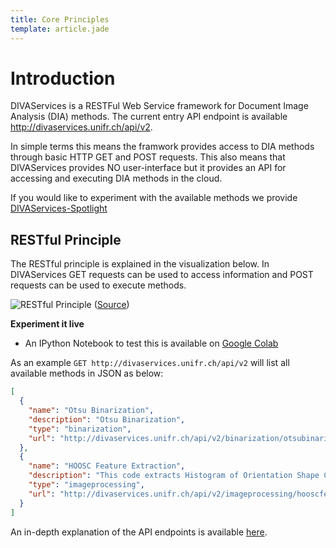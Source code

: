 ```yaml
---
title: Core Principles
template: article.jade
---
```


# Introduction

DIVAServices is a RESTFul Web Service framework for Document Image Analysis (DIA) methods.
The current entry API endpoint is available http://divaservices.unifr.ch/api/v2.

In simple terms this means the framwork provides access to DIA methods through basic HTTP GET and POST requests. This also means that DIVAServices provides NO user-interface but it provides an API for accessing and executing DIA methods in the cloud.

If you would like to experiment with the available methods we provide [DIVAServices-Spotlight](/DIVAServicesweb/articles/spotlight)


## RESTful Principle

The RESTful principle is explained in the visualization below. In DIVAServices GET requests can be used to access information and POST requests can be used to execute methods.

![RESTful Principle](/DIVAServicesweb/articles/core/rest.png)
([Source](https://crunchify.com/how-to-create-restful-java-client-with-jersey-client-example/))

**Experiment it live**
- An IPython Notebook to test this is available on [Google Colab](https://drive.google.com/file/d/1b3tgEzZJMP4SPNtMZt9mAhgjFw0PFS0R/view?usp=sharing)

As an example `GET http://divaservices.unifr.ch/api/v2` will list all available methods in JSON as below:
``` JSON
[
  {
    "name": "Otsu Binarization",
    "description": "Otsu Binarization",
    "type": "binarization",
    "url": "http://divaservices.unifr.ch/api/v2/binarization/otsubinarization/1"
  },
  {
    "name": "HOOSC Feature Extraction",
    "description": "This code extracts Histogram of Orientation Shape Context (HOOSC) local shape descriptor from an input hieroglyph image.",
    "type": "imageprocessing",
    "url": "http://divaservices.unifr.ch/api/v2/imageprocessing/hooscfeatureextraction/1"
  }
]
```
An in-depth explanation of the API endpoints is available [here](/DIVAServiceswebarticles/api).